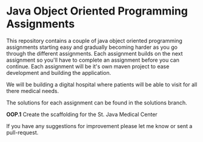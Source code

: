 # Java Object Oriented Programming Assignments
This repository contains a couple of java object oriented programming assignments starting easy and gradually becoming harder as
 you go through the different assignments.
Each assignment builds on the next assignment so you'll have to complete an assignment before you can continue. Each assignment will be
 it's own maven project to ease development and building the application.
 
We will be building a digital hospital where patients will be able to visit for all there medical needs.
 
The solutions for each assignment can be found in the solutions branch.
  
**OOP.1** Create the scaffolding for the St. Java Medical Center

If you have any suggestions for improvement please let me know or sent a pull-request.

